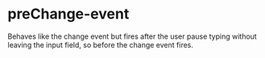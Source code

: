 preChange-event
===============

Behaves like the change event but fires after the user pause typing without leaving the input field, so before the change event fires.
